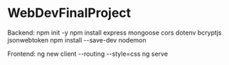 # WebDevFinalProject

Backend:
npm init -y
npm install express mongoose cors dotenv bcryptjs jsonwebtoken
npm install --save-dev nodemon

Frontend:
ng new client --routing --style=css
ng serve
